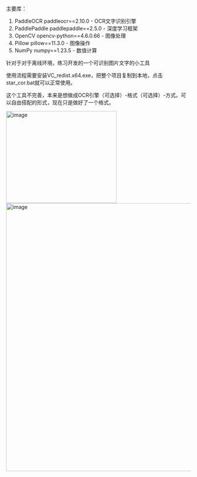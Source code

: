 


主要库：
1. PaddleOCR
paddleocr==2.10.0 - OCR文字识别引擎
2. PaddlePaddle
paddlepaddle==2.5.0 - 深度学习框架
3. OpenCV
opencv-python==4.6.0.66 - 图像处理
4. Pillow
pillow==11.3.0 - 图像操作
5. NumPy
numpy==1.23.5 - 数值计算

针对于对于离线环境，练习开发的一个可识别图片文字的小工具

使用流程需要安装VC_redist.x64.exe，把整个项目复制到本地，点击star_cor.bat就可以正常使用。

这个工具不完善，本来是想做成OCR引擎（可选择）-格式（可选择）-方式。可以自由搭配的形式，现在只是做好了一个格式。

<img width="301" height="251" alt="image" src="https://github.com/user-attachments/assets/f7baf98d-c183-4d7d-abb8-ed19d794b5bb" />

<img width="999" height="731" alt="image" src="https://github.com/user-attachments/assets/c3259f59-eb5c-4a2b-bbc6-3a9da16c1874" />
